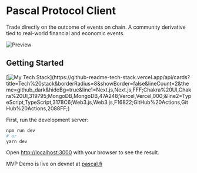 # Pascal Protocol Client
Trade directly on the outcome of events on chain. A community derivative tied to real-world financial and economic events.

![Preview](https://user-images.githubusercontent.com/34775928/213886123-589b7df0-b5e5-41f5-99d2-1b37f012b6c1.png)


## Getting Started
[![My Tech Stack](https://github-readme-tech-stack.vercel.app/api/cards?title=Tech%20stack&borderRadius=8&showBorder=false&lineCount=2&theme=github_dark&hideBg=true&line1=Next.js,Next.js,FFF;Chakra%20UI,Chakra%20UI,319795;MongoDB,MongoDB,47A248;Vercel,Vercel,000;&line2=TypeScript,TypeScript,3178C6;Web3.js,Web3.js,F16822;GitHub%20Actions,GitHub%20Actions,2088FF;)](https://github-readme-tech-stack.vercel.app/api/cards?title=Tech%20stack&borderRadius=8&showBorder=false&lineCount=2&theme=github_dark&hideBg=true&line1=Next.js,Next.js,FFF;Chakra%20UI,Chakra%20UI,319795;MongoDB,MongoDB,47A248;Vercel,Vercel,000;&line2=TypeScript,TypeScript,3178C6;Web3.js,Web3.js,F16822;GitHub%20Actions,GitHub%20Actions,2088FF;)

First, run the development server:

```bash
npm run dev
# or
yarn dev
```

Open [http://localhost:3000](http://localhost:3000) with your browser to see the result.

MVP Demo is live on devnet at [pascal.fi](https://www.pascal.fi/)

